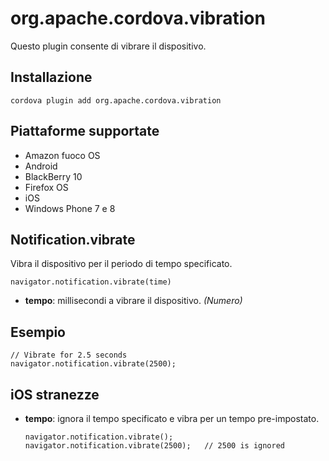 <!---
    Licensed to the Apache Software Foundation (ASF) under one
    or more contributor license agreements.  See the NOTICE file
    distributed with this work for additional information
    regarding copyright ownership.  The ASF licenses this file
    to you under the Apache License, Version 2.0 (the
    "License"); you may not use this file except in compliance
    with the License.  You may obtain a copy of the License at

      http://www.apache.org/licenses/LICENSE-2.0

    Unless required by applicable law or agreed to in writing,
    software distributed under the License is distributed on an
    "AS IS" BASIS, WITHOUT WARRANTIES OR CONDITIONS OF ANY
    KIND, either express or implied.  See the License for the
    specific language governing permissions and limitations
    under the License.
-->

# org.apache.cordova.vibration

Questo plugin consente di vibrare il dispositivo.

## Installazione

    cordova plugin add org.apache.cordova.vibration
    

## Piattaforme supportate

*   Amazon fuoco OS
*   Android
*   BlackBerry 10
*   Firefox OS
*   iOS
*   Windows Phone 7 e 8

## Notification.vibrate

Vibra il dispositivo per il periodo di tempo specificato.

    navigator.notification.vibrate(time)
    

*   **tempo**: millisecondi a vibrare il dispositivo. *(Numero)*

## Esempio

    // Vibrate for 2.5 seconds
    navigator.notification.vibrate(2500);
    

## iOS stranezze

*   **tempo**: ignora il tempo specificato e vibra per un tempo pre-impostato.
    
        navigator.notification.vibrate();
        navigator.notification.vibrate(2500);   // 2500 is ignored